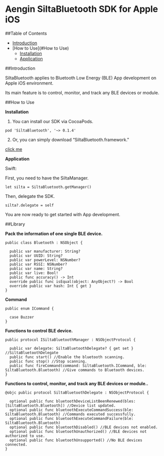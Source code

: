 # Aengin SiltaBluetooth SDK for Apple iOS

##Table of Contents

- [Introduction](#Introduction)
- [How to Use](#How to Use)
  - [Installation](#Installation)
  - [Application](#Application)


##Introduction

SiltaBluetooth applies to Bluetooth Low Energy (BLE) App development on Apple iOS environment.

Its main feature is to control, monitor, and track any BLE devices or module.

##How to Use

**Installation**

1) You can install our SDK via CocoaPods.

`pod 'SiltaBluetooth', '~> 0.1.4'`

2) Or, you can simply download “SiltaBluetooth.framework."

[click me](https://drive.google.com/a/aengin.com/file/d/0Bxf8xz9_np75QzdFajVxM0lLUXM/view?usp=sharing)

**Application**

Swift:
 
 First, you need to have the SiltaManager.

 `let silta = SiltaBluetooth.getManager()` 

 
 Then, delegate the SDK.

 `silta?.delegate = self`

 You are now ready to get started with App development.


##Library

**Pack the information of one single BLE device.**

    public class Bluetooth : NSObject {
     
      public var manufacturer: String?
      public var UUID: String?
      public var powerLevel: NSNumber?
      public var RSSI: NSNumber?
      public var name: String?
      public var live: Bool!
      public func accuracy() -> Int
      override public func isEqual(object: AnyObject?) -> Bool
      override public var hash: Int { get }
    }

**Command**

    public enum ICommand {
     
      case Buzzer
    }

**Functions to control BLE device.**

    public protocol ISiltaBluetoothManager : NSObjectProtocol {
     
      public var delegate: SiltaBluetoothDelegate? { get set } //SiltaBluetoothDelegate
      public func start() //Enable the bluetooth scanning.
      public func stop() //Stop scanning.
      public func fireCommand(command: SiltaBluetooth.ICommand, ble: SiltaBluetooth.Bluetooth) //Give commands to Bluetooth devices.
    }

**Functions to control, monitor, and track any BLE devices or module..**

    @objc public protocol SiltaBluetoothDelegate : NSObjectProtocol {
     
      optional public func bluetoothDeviceListBeenRenewed(bles: [SiltaBluetooth.Bluetooth]) //Device list updated.
      optional public func bluetoothExecuteCommandSuccess(ble: SiltaBluetooth.Bluetooth) //Commands executed successfully.
      optional public func bluetoothExecuteCommandFailure(ble: SiltaBluetooth.Bluetooth)
      optional public func bluetoothDisabled() //BLE devices not enabled.
      optional public func bluetoothUnauthorized() //BLE devices not authorized to use.
      optional public func bluetoothUnsupported() //No BLE devices connected.
    }

